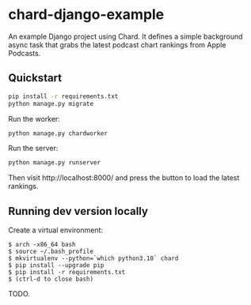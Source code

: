 # chard-django-example

An example Django project using Chard. It defines a simple background async
task that grabs the latest podcast chart rankings from Apple Podcasts.

## Quickstart

```sh
pip install -r requirements.txt
python manage.py migrate
```

Run the worker:

```sh
python manage.py chardworker
```

Run the server:

```sh
python manage.py runserver
```

Then visit http://localhost:8000/ and press the button to load the latest
rankings.

## Running dev version locally

Create a virtual environment:

    $ arch -x86_64 bash
    $ source ~/.bash_profile
    $ mkvirtualenv --python=`which python3.10` chard
    $ pip install --upgrade pip
    $ pip install -r requirements.txt
    $ (ctrl-d to close bash)

TODO.
